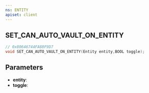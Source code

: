 ```yaml
---
ns: ENTITY
apiset: client
---
```

## SET_CAN_AUTO_VAULT_ON_ENTITY

```c
// 0x80646744FA88F9D7
void SET_CAN_AUTO_VAULT_ON_ENTITY(Entity entity,BOOL toggle);
```


## Parameters
* **entity**:
* **toggle**:




